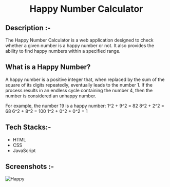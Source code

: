# <p align="center">Happy Number Calculator</p>

## Description :-

The Happy Number Calculator is a web application designed to check whether a given number is a happy number or not. It also provides the ability to find happy numbers within a specified range.

## What is a Happy Number?

A happy number is a positive integer that, when replaced by the sum of the square of its digits repeatedly, eventually leads to the number 1. If the process results in an endless cycle containing the number 4, then the number is considered an unhappy number.

For example, the number 19 is a happy number:
1^2 + 9^2 = 82
8^2 + 2^2 = 68
6^2 + 8^2 = 100
1^2 + 0^2 + 0^2 = 1

## Tech Stacks:-

- HTML
- CSS
- JavaScript

## Screenshots :-
![Happy](https://github.com/Rakesh9100/CalcDiverse/assets/125949765/515bdefd-d7d8-4e9e-9497-b4521a9a7f2c)

